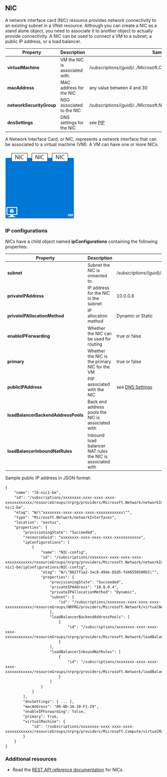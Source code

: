 ## NIC
 
A network interface card (NIC) resource provides network connectivity to an existing subnet in a VNet resource. Although you can create a NIC as a stand alone object, you need to associate it to another object to actually provide connectivity. A NIC can be used to connect a VM to a subnet, a public IP address, or a load balancer.  

|Property|Description|Sample values|
|---|---|---|
|**virtualMachine**|VM the NIC is associated with.|/subscriptions/{guid}/../Microsoft.Compute/virtualMachines/vm1|
|**macAddress**|MAC address for the NIC|any value between 4 and 30|
|**networkSecurityGroup**|NSG associated to the NIC|/subscriptions/{guid}/../Microsoft.Network/networkSecurityGroups/myNSG1|
|**dnsSettings**|DNS settings for the NIC|see [PIP](#Public-IP-address)|

A Network Interface Card, or NIC, represents a network interface that can be associated to a virtual machine (VM). A VM can have one or more NICs.

![NIC's on a single VM](./media/resource-groups-networking/Figure3.png)

### IP configurations
NICs have a child object named **ipConfigurations** containing the following properties:

|Property|Description|Sample values|
|---|---|---|
|**subnet**|Subnet the NIC is onnected to.|/subscriptions/{guid}/../Microsoft.Network/virtualNetworks/myvnet1/subnets/mysub1|
|**privateIPAddress**|IP address for the NIC in the subnet|10.0.0.8|
|**privateIPAllocationMethod**|IP allocation method|Dynamic or Static|
|**enableIPForwarding**|Whether the NIC can be used for routing|true or false|
|**primary**|Whether the NIC is the primary NIC for the VM|true or false|
|**publicIPAddress**|PIP associated with the NIC|see [DNS Settings](#DNS-settings)|
|**loadBalancerBackendAddressPools**|Back end address pools the NIC is associated with||
|**loadBalancerInboundNatRules**|Inbound load balancer NAT rules the NIC is associated with||

Sample public IP address in JSON format:

	{
	    "name": "lb-nic1-be",
	    "id": "/subscriptions/xxxxxxxx-xxxx-xxxx-xxxx-xxxxxxxxxxxx/resourceGroups/nrprg/providers/Microsoft.Network/networkInterfaces/lb-nic1-be",
	    "etag": "W/\"xxxxxxxx-xxxx-xxxx-xxxx-xxxxxxxxxxxx\"",
	    "type": "Microsoft.Network/networkInterfaces",
	    "location": "eastus",
	    "properties": {
	        "provisioningState": "Succeeded",
	        "resourceGuid": "xxxxxxxx-xxxx-xxxx-xxxx-xxxxxxxxxxxx",
	        "ipConfigurations": [
	            {
	                "name": "NIC-config",
	                "id": "/subscriptions/xxxxxxxx-xxxx-xxxx-xxxx-xxxxxxxxxxxx/resourceGroups/nrprg/providers/Microsoft.Network/networkInterfaces/lb-nic1-be/ipConfigurations/NIC-config",
	                "etag": "W/\"0027f1a2-3ac8-49de-b5d5-fd46550500b1\"",
	                "properties": {
	                    "provisioningState": "Succeeded",
	                    "privateIPAddress": "10.0.0.4",
	                    "privateIPAllocationMethod": "Dynamic",
	                    "subnet": {
	                        "id": "/subscriptions/xxxxxxxx-xxxx-xxxx-xxxx-xxxxxxxxxxxx/resourceGroups/NRPRG/providers/Microsoft.Network/virtualNetworks/NRPVnet/subnets/NRPVnetSubnet"
	                    },
	                    "loadBalancerBackendAddressPools": [
	                        {
	                            "id": "/subscriptions/xxxxxxxx-xxxx-xxxx-xxxx-xxxxxxxxxxxx/resourceGroups/nrprg/providers/Microsoft.Network/loadBalancers/nrplb/backendAddressPools/NRPbackendpool"
	                        }
	                    ],
	                    "loadBalancerInboundNatRules": [
	                        {
	                            "id": "/subscriptions/xxxxxxxx-xxxx-xxxx-xxxx-xxxxxxxxxxxx/resourceGroups/nrprg/providers/Microsoft.Network/loadBalancers/nrplb/inboundNatRules/rdp1"
	                        }
	                    ]
	                }
	            }
	        ],
	        "dnsSettings": { ... },
	        "macAddress": "00-0D-3A-10-F1-29",
	        "enableIPForwarding": false,
	        "primary": true,
	        "virtualMachine": {
	            "id": "/subscriptions/xxxxxxxx-xxxx-xxxx-xxxx-xxxxxxxxxxxx/resourceGroups/nrprg/providers/Microsoft.Compute/virtualMachines/web1"
	        }
	    }
	}

### Additional resources

- Read the [REST API reference documentation](https://msdn.microsoft.com/library/azure/mt163579.aspx) for NICs.
